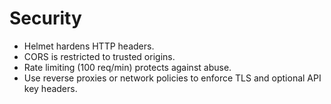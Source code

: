 # Security

- Helmet hardens HTTP headers.
- CORS is restricted to trusted origins.
- Rate limiting (100 req/min) protects against abuse.
- Use reverse proxies or network policies to enforce TLS and optional API key headers.
